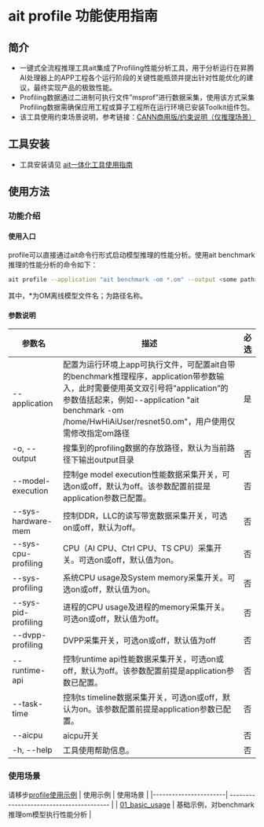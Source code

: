 # ait profile 功能使用指南

## 简介
- 一键式全流程推理工具ait集成了Profiling性能分析工具，用于分析运行在昇腾AI处理器上的APP工程各个运行阶段的关键性能瓶颈并提出针对性能优化的建议，最终实现产品的极致性能。
- Profiling数据通过二进制可执行文件”msprof”进行数据采集，使用该方式采集Profiling数据需确保应用工程或算子工程所在运行环境已安装Toolkit组件包。
- 该工具使用约束场景说明，参考链接：[CANN商用版/约束说明（仅推理场景）](https://www.hiascend.com/document/detail/zh/canncommercial/60RC1/devtools/auxiliarydevtool/atlasaccuracy_16_0035.html)

## 工具安装
- 工具安装请见 [ait一体化工具使用指南](../../README.md)

## 使用方法
### 功能介绍
#### 使用入口
profile可以直接通过ait命令行形式启动模型推理的性能分析。使用ait benchmark推理的性能分析的命令如下：
```bash
ait profile --application "ait benchmark -om *.om" --output <some path>
```
其中，*为OM离线模型文件名；<some path>为路径名称。

#### 参数说明
  | 参数名                    | 描述                                       | 必选   |
  | ------------------------ | ---------------------------------------- | ---- |
  | --application            | 配置为运行环境上app可执行文件，可配置ait自带的benchmark推理程序，application带参数输入，此时需要使用英文双引号将”application”的参数值括起来，例如--application "ait benchmark -om /home/HwHiAiUser/resnet50.om"，用户使用仅需修改指定om路径 | 是    |
  | -o, --output             | 搜集到的profiling数据的存放路径，默认为当前路径下输出output目录                                                                | 否    |
  | --model-execution        | 控制ge model execution性能数据采集开关，可选on或off，默认为off。该参数配置前提是application参数已配置。 | 否    |
  | --sys-hardware-mem       | 控制DDR，LLC的读写带宽数据采集开关，可选on或off，默认为off。 | 否    |
  | --sys-cpu-profiling      | CPU（AI CPU、Ctrl CPU、TS CPU）采集开关。可选on或off，默认值为on。                           | 否    |
  | --sys-profiling          | 系统CPU usage及System memory采集开关。可选on或off，默认值为on。 | 否    |
  | --sys-pid-profiling      | 进程的CPU usage及进程的memory采集开关。可选on或off，默认值为off。 | 否    |
  | --dvpp-profiling         | DVPP采集开关，可选on或off，默认值为off | 否    |
  | --runtime-api            | 控制runtime api性能数据采集开关，可选on或off，默认为off。该参数配置前提是application参数已配置。 | 否    |
  | --task-time              | 控制ts timeline数据采集开关，可选on或off，默认为on。该参数配置前提是application参数已配置。 | 否    |
  | --aicpu                  | aicpu开关 | 否  |
  | -h, --help               | 工具使用帮助信息。               | 否  |

  ### 使用场景
请移步[profile使用示例](../../examples/cli/profile/)
  | 使用示例               | 使用场景                                 |
  |-----------------------| ---------------------------------------- |
  | [01_basic_usage](../../examples/cli/profile/01_basic_usage)    | 基础示例，对benchmark推理om模型执行性能分析       |